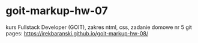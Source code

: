 # goit-markup-hw-07
kurs Fullstack Developer (GOIT), zakres ntml, css, zadanie domowe nr 5 
git pages: https://irekbaranski.github.io/goit-markup-hw-08/

